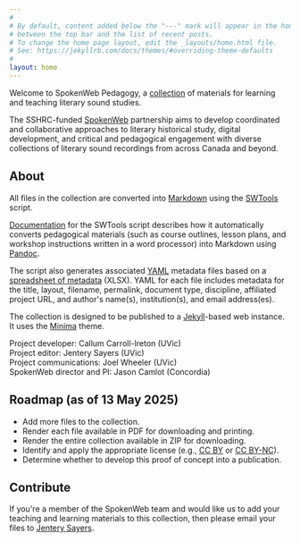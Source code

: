 ```yaml
---
#
# By default, content added below the "---" mark will appear in the home page
# between the top bar and the list of recent posts.
# To change the home page layout, edit the _layouts/home.html file.
# See: https://jekyllrb.com/docs/themes/#overriding-theme-defaults
#
layout: home
---
```

Welcome to SpokenWeb Pedagogy, a [collection](https://jentery.github.io/SWDemo/mdfiles/) of materials for learning and teaching literary sound studies. 

The SSHRC-funded [SpokenWeb](https://spokenweb.ca/) partnership aims to develop coordinated and collaborative approaches to literary historical study, digital development, and critical and pedagogical engagement with diverse collections of literary sound recordings from across Canada and beyond.

## About 

All files in the collection are converted into [Markdown](https://daringfireball.net/projects/markdown/) using the [SWTools](https://github.com/callumyci/SWTools) script. 

[Documentation](https://github.com/callumyci/SWTools/blob/main/README.md) for the SWTools script describes how it automatically converts pedagogical materials (such as course outlines, lesson plans, and workshop instructions written in a word processor) into Markdown using [Pandoc](https://pandoc.org/). 

The script also generates associated [YAML](https://yaml.org/) metadata files based on a [spreadsheet of metadata](https://github.com/jentery/SWDemo/blob/main/metadata.xlsx) (XLSX). YAML for each file includes metadata for the title, layout, filename, permalink, document type, discipline, affiliated project URL, and author's name(s), institution(s), and email address(es). 

The collection is designed to be published to a [Jekyll](https://github.com/jekyll)-based web instance. It uses the [Minima](https://github.com/jekyll/minima) theme. 

Project developer: Callum Carroll-Ireton (UVic)    
Project editor: Jentery Sayers (UVic)    
Project communications: Joel Wheeler (UVic)  
SpokenWeb director and PI: Jason Camlot (Concordia)   

## Roadmap (as of 13 May 2025) 

* Add more files to the collection.
* Render each file available in PDF for downloading and printing.
* Render the entire collection available in ZIP for downloading.
* Identify and apply the appropriate license (e.g., [CC BY](https://creativecommons.org/licenses/by/4.0/) or [CC BY-NC](https://creativecommons.org/licenses/by-nc/4.0/)).
* Determine whether to develop this proof of concept into a publication. 

## Contribute 

If you're a member of the SpokenWeb team and would like us to add your teaching and learning materials to this collection, then please email your files to [Jentery Sayers](https://www.uvic.ca/humanities/english/people/regularfaculty/sayers-jentery.php). 
